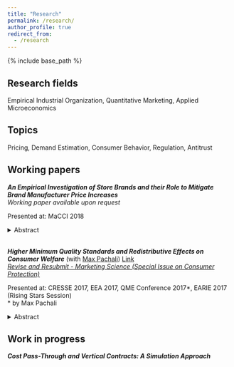 ```yaml
---
title: "Research"
permalink: /research/
author_profile: true
redirect_from:
  - /research
---
```


{% include base_path %}

## Research fields

Empirical Industrial Organization, Quantitative Marketing, Applied Microeconomics

## Topics

Pricing, Demand Estimation,  Consumer Behavior, Regulation, Antitrust


## Working papers


**_An Empirical Investigation of Store Brands and their Role to Mitigate Brand Manufacturer Price Increases_**  
_Working paper available upon request_

Presented at: MaCCI 2018 
<details>
<summary>Abstract</summary>
<sub>
Using individual coffee purchase data, this paper analyzes how retailers use their store
brands to mitigate the effect of brand manufacturer wholesale price increases. This article
shows how after an asymmetric rise in wholesale prices, retailers' marginal cost of stocking
national brands increases more than those of stocking their store brand. The estimates from
a structural model of retail competition indicate that by altering their prices and margins,
retailers can divert more demand towards store brands and indeed mitigate the losses that
might have resulted if they had kept their product margins constant. As a consequence, retailers get price-sensitive customers to switch to store brands by lowering their margins.
For branded products, with a relatively larger change in marginal cost, retailers increase
their margins instead.
</sub>
</details>

   
<br>
    

**_Higher Minimum Quality Standards and Redistributive Effects on Consumer Welfare_**
(with [Max Pachali](https://sites.google.com/site/mjpachali/))  [Link](https://papers.ssrn.com/sol3/papers.cfm?abstract_id=3214249)  
_<ins>Revise and Resubmit - Marketing Science (Special Issue on Consumer Protection)</ins>_

Presented at: CRESSE 2017, EEA 2017, QME Conference 2017\*, EARIE 2017 (Rising Stars Session)  
\* by Max Pachali
<details><summary>Abstract</summary>
<sub>
This paper estimates an individual level demand model for eggs differentiated by animal welfare. Typically, after minimum quality standards for eggs are raised, the price of higher quality eggs falls. As a result, consumer welfare is redistributed from households who do not value animal welfare to households who are willing to pay a premium for animal welfare. In our analysis of German household data, we find that on average, households with higher income are willing to pay more for eggs that provide higher animal welfare. This provides evidence that higher minimum quality standards have a regressive impact. In counter-factual scenarios, we estimate the cost reduction that would be needed to offset the regressive effect, and find that as retailers' pricing power increases, the cost reduction must be higher. Finally, we consider hypothetical future scenarios that continue to increase the minimum quality standard until only the highest quality eggs remain on the market.  
</sub>
</details>



## Work in progress


**_Cost Pass-Through and Vertical Contracts: A Simulation Approach_**

  
